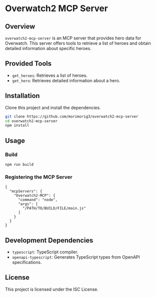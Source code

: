 # Overwatch2 MCP Server

## Overview
`overwatch2-mcp-server` is an MCP server that provides hero data for Overwatch. This server offers tools to retrieve a list of heroes and obtain detailed information about specific heroes.

## Provided Tools

- `get_heroes`: Retrieves a list of heroes.
- `get_hero`: Retrieves detailed information about a hero.

## Installation

Clone this project and install the dependencies.

```bash
git clone https://github.com/morimorig3/overwatch2-mcp-server
cd overwatch2-mcp-server
npm install
```

## Usage

### Build

```bash
npm run build
```

### Registering the MCP Server

```
{
  "mcpServers": {
    "Overwatch2-MCP": {
      "command": "node",
      "args": [
        "/PATH/TO/BUILD/FILE/main.js"
      ]
    }
  }
}
```

## Development Dependencies

- `typescript`: TypeScript compiler.
- `openapi-typescript`: Generates TypeScript types from OpenAPI specifications.

## License

This project is licensed under the ISC License. 